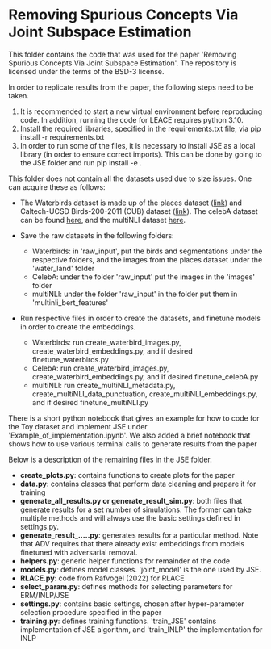 # Removing Spurious Concepts Via Joint Subspace Estimation


This folder contains the code that was used for the paper 'Removing Spurious Concepts Via Joint Subspace Estimation'. The repository is licensed under the terms of the BSD-3 license.

In order to replicate results from the paper, the following steps need to be taken. 

1. It is recommended to start a new virtual environment before reproducing code.  In addition, running the code for LEACE requires python 3.10. 
2. Install the required libraries, specified in the requirements.txt file, via  pip install -r requirements.txt 
3. In order to run some of the files, it is necessary to install JSE as a local library (in order to ensure correct imports). This can be done by going to the JSE folder and run pip install -e . 

This folder does not contain all the datasets used due to size issues. One can acquire these as follows:

* The Waterbirds dataset is made up of the places dataset ([link](http://places.csail.mit.edu)) and Caltech-UCSD Birds-200-2011 (CUB) dataset ([link](https://www.vision.caltech.edu/datasets/cub_200_2011/)). The celebA dataset can be found [here](https://mmlab.ie.cuhk.edu.hk/projects/CelebA.html), and the multiNLI dataset [here](https://gluebenchmark.com/tasks). 
* Save the raw datasets in the following folders: 
    -  Waterbirds: in 'raw_input', put the birds and segmentations under the respective folders, and the images from the places dataset under the 'water_land' folder
    -  CelebA: under the folder 'raw_input' put the images in the 'images' folder
    -  multiNLI: under the folder 'raw_input' in the folder put them in 'multinli_bert_features'

* Run respective files in order to create the datasets, and finetune models in order to create the embeddings. 
    -  Waterbirds: run create_waterbird_images.py, create_waterbird_embeddings.py, and if desired finetune_waterbirds.py
    -  CelebA: run create_waterbird_images.py, create_waterbird_embeddings.py, and if desired finetune_celebA.py
    -  multiNLI: run create_multiNLI_metadata.py, create_multiNLI_data_punctuation, create_multiNLI_embeddings.py, and if desired finetune_multiNLI.py


There is a short python notebook that gives an example for how to code for the Toy dataset and implement JSE under 'Example_of_implementation.ipynb'. 
We also added a brief notebook that shows how to use various terminal calls to generate results from the paper

Below is a description of the remaining files in the JSE folder. 
* **create_plots.py**: contains functions to create plots for the paper
* **data.py**: contains classes that perform data cleaning and prepare it for training
* **generate_all_results.py or generate_result_sim.py**: both files that generate results for a set number of simulations. The former can take multiple methods and will always use the basic settings defined in settings.py. 
* **generate_result_.....py**: generates results for a particular method. Note that ADV requires that there already exist embeddings from models finetuned with adversarial removal.
* **helpers.py**: generic helper functions for remainder of the code
* **models.py**: defines model classes. 'joint_model' is the one used by JSE. 
* **RLACE.py**: code from Rafvogel (2022) for RLACE
* **select_param.py**: defines methods for selecting parameters for ERM/INLP/JSE
* **settings.py**: contains basic settings, chosen after hyper-parameter selection procedure specified in the paper
* **training.py**: defines training functions. 'train_JSE' contains implementation of JSE algorithm, and 'train_INLP' the implementation for INLP
